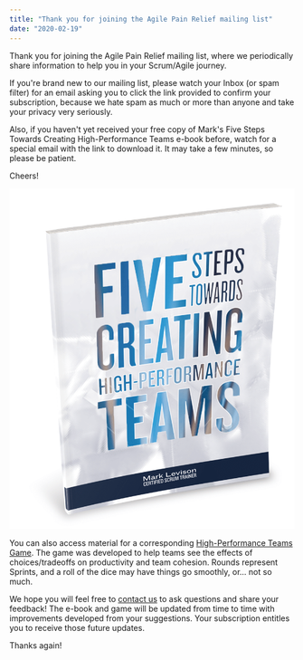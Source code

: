 ```yaml
---
title: "Thank you for joining the Agile Pain Relief mailing list"
date: "2020-02-19"
---
```


Thank you for joining the Agile Pain Relief mailing list, where we periodically share information to help you in your Scrum/Agile journey.

If you're brand new to our mailing list, please watch your Inbox (or spam filter) for an email asking you to click the link provided to confirm your subscription, because we hate spam as much or more than anyone and take your privacy very seriously.

Also, if you haven't yet received your free copy of Mark's Five Steps Towards Creating High-Performance Teams e-book before, watch for a special email with the link to download it. It may take a few minutes, so please be patient.

Cheers!

[![Five Steps Towards Creating High-Performance Teams e-book by Agile Pain Relief Consulting](images/high-performance-teams-cover.png)](https://www.dropbox.com/s/n5k56pg8wo3vsni/Five%20Steps%20Towards%20Creating%20High%20Performance%20Teams.pdf?dl=0)

You can also access material for a corresponding [High-Performance Teams Game](/blog/welcome-to-the-high-performance-teams-game.html). The game was developed to help teams see the effects of choices/tradeoffs on productivity and team cohesion. Rounds represent Sprints, and a roll of the dice may have things go smoothly, or... not so much.

We hope you will feel free to [contact us](/contact-us) to ask questions and share your feedback! The e-book and game will be updated from time to time with improvements developed from your suggestions. Your subscription entitles you to receive those future updates.

Thanks again!
